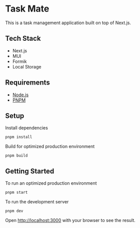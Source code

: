 # Task Mate

This is a task management application built on top of Next.js.

## Tech Stack

- Next.js
- MUI
- Formik
- Local Storage

## Requirements

- [Node.js](https://nodejs.org/en)
- [PNPM](https://pnpm.io/)

## Setup

Install dependencies

```
pnpm install
```

Build for optimized production environment

```
pnpm build
```

## Getting Started

To run an optimized production environment

```
pnpm start
```

To run the development server

```
pnpm dev
```

Open [http://localhost:3000](http://localhost:3000) with your browser to see the result.
